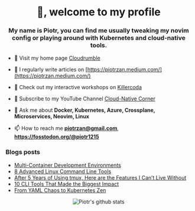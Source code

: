 <h1 align="center">👋, welcome to my profile</h1>
<h3 align="center">My name is Piotr, you can find me usually tweaking my novim
config or playing around with Kubernetes and cloud-native tools.</h3>

- 🔭 Visit my home page [Cloudrumble](https://www.cloudrumble.net)

- 📝 I regularly write articles on [https://piotrzan.medium.com/](https://piotrzan.medium.com/)

- 🌱 Check out my interactive workshops on [Killercoda](https://killercoda.com/decoder)
  
- 🎥 Subscribe to my YouTube Channel [Cloud-Native Corner](https://www.youtube.com/channel/UCkWVN7H3JqGtJ5Pv5bvCrAw)

- 💬 Ask me about **Docker, Kubernetes, Azure, Crossplane, Microservices, Neovim, Linux**

- 📫 How to reach me **piotrzan@gmail.com**, **https://fosstodon.org/@piotr1215**

### Blogs posts

<!-- BLOG-POST-LIST:START -->
- [Multi-Container Development Environments](https://itnext.io/multi-container-development-environments-fc11f4a1c9d5?source=rss-3c5c31a7d1d7------2)
- [8 Advanced Linux Command Line Tools](https://itnext.io/8-advanced-linux-command-line-tools-9d81258c3165?source=rss-3c5c31a7d1d7------2)
- [After 5 Years of Using tmux, Here are the Features I Can’t Live Without](https://itnext.io/after-5-years-of-using-tmux-here-are-the-features-i-cant-live-without-04b27dba9b27?source=rss-3c5c31a7d1d7------2)
- [10 CLI Tools That Made the Biggest Impact](https://itnext.io/10-cli-tools-that-made-the-biggest-impact-f8a2f4168434?source=rss-3c5c31a7d1d7------2)
- [From YAML Chaos to Kubernetes Zen](https://itnext.io/from-yaml-chaos-to-kubernetes-zen-5b9e8242a5cb?source=rss-3c5c31a7d1d7------2)
<!-- BLOG-POST-LIST:END -->

<p align="center">
  <img
  src="https://github-readme-stats.vercel.app/api?username=piotr1215&count_private=true" alt="Piotr's github stats">
</p>
